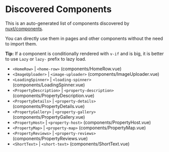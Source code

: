 # Discovered Components

This is an auto-generated list of components discovered by [nuxt/components](https://github.com/nuxt/components).

You can directly use them in pages and other components without the need to import them.

**Tip:** If a component is conditionally rendered with `v-if` and is big, it is better to use `Lazy` or `lazy-` prefix to lazy load.

- `<HomeRow>` | `<home-row>` (components/HomeRow.vue)
- `<ImageUploader>` | `<image-uploader>` (components/ImageUploader.vue)
- `<LoadingSpinner>` | `<loading-spinner>` (components/LoadingSpinner.vue)
- `<PropertyDescription>` | `<property-description>` (components/PropertyDescription.vue)
- `<PropertyDetails>` | `<property-details>` (components/PropertyDetails.vue)
- `<PropertyGallery>` | `<property-gallery>` (components/PropertyGallery.vue)
- `<PropertyHost>` | `<property-host>` (components/PropertyHost.vue)
- `<PropertyMap>` | `<property-map>` (components/PropertyMap.vue)
- `<PropertyReviews>` | `<property-reviews>` (components/PropertyReviews.vue)
- `<ShortText>` | `<short-text>` (components/ShortText.vue)
